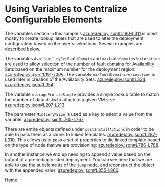 # Using Variables to Centralize Configurable Elements

The variables section in this sample's [azuredeploy.json#L190-L311](../azuredeploy.json#L190-L311) is used mostly to create lookup tables that are used to alter the deployment configuration based on the user's selections.  Several examples are described below.

The variables `AvailabilitySetFaultDomain` and `maxFaultDomainsforLocation` are used to allow selection of the number of fault domains for Availability Sets based on the maximum number for the deployment region: [azuredeploy.json#L191-L206](../azuredeploy.json#L191-L206).  The variable `maxFaultDomainsforLocation` is used later in creation of the Availability Sets: [azuredeploy.json#L334](../azuredeploy.json#L334), [azuredeploy.json#L354](../azuredeploy.json#L354).

The variable `storageProfileSimple` provides a simple lookup table to match the number of data disks to attach to a given VM size: [azuredeploy.json#L207-L213](../azuredeploy.json#L207-L213).

The parameter `MidtierVMSize` is used as a key to select a value from the variable: [azuredeploy.json#L765-L767](../azuredeploy.json#L765-L767)

There are entire objects defined under `postInstallActions` in order to be able to pass them as a chunk to linked templates: [azuredeploy.json#L287-L310](../azuredeploy.json#L287-L310). This allows us to pass a set of properties to the linked template based on the type of node that we are provisioning: [azuredeploy.json#L786-L788](../azuredeploy.json#L786-L788).

In another instance we end up needing to append a value based on the output of a preceding nested deployment.  You can see here that we are able to use the subelements of the `jump` node, and reconstruct the object with the appended value: [azuredeploy.json#L855-L860](../azuredeploy.json#L855-L860).

[Home](../README.md)
